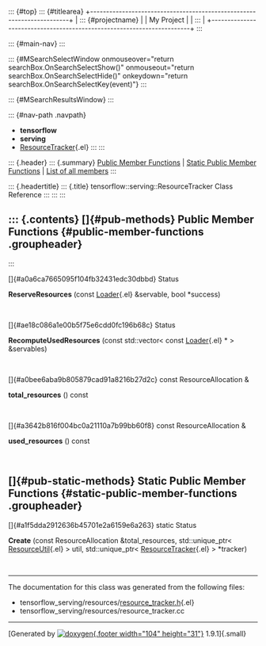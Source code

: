 ::: {#top}
::: {#titlearea}
+-----------------------------------------------------------------------+
| ::: {#projectname}                                                    |
| My Project                                                            |
| :::                                                                   |
+-----------------------------------------------------------------------+
:::

::: {#main-nav}
:::

::: {#MSearchSelectWindow onmouseover="return searchBox.OnSearchSelectShow()" onmouseout="return searchBox.OnSearchSelectHide()" onkeydown="return searchBox.OnSearchSelectKey(event)"}
:::

::: {#MSearchResultsWindow}
:::

::: {#nav-path .navpath}
-   **tensorflow**
-   **serving**
-   [ResourceTracker](classtensorflow_1_1serving_1_1ResourceTracker.html){.el}
:::
:::

::: {.header}
::: {.summary}
[Public Member Functions](#pub-methods) \| [Static Public Member
Functions](#pub-static-methods) \| [List of all
members](classtensorflow_1_1serving_1_1ResourceTracker-members.html)
:::

::: {.headertitle}
::: {.title}
tensorflow::serving::ResourceTracker Class Reference
:::
:::
:::

::: {.contents}
[]{#pub-methods} Public Member Functions {#public-member-functions .groupheader}
----------------------------------------
:::

[]{#a0a6ca7665095f104fb32431edc30dbbd} Status 

**ReserveResources** (const
[Loader](classtensorflow_1_1serving_1_1Loader.html){.el} &servable, bool
\*success)

 

[]{#ae18c086a1e00b5f75e6cdd0fc196b68c} Status 

**RecomputeUsedResources** (const std::vector\< const
[Loader](classtensorflow_1_1serving_1_1Loader.html){.el} \* \>
&servables)

 

[]{#a0bee6aba9b805879cad91a8216b27d2c} const ResourceAllocation & 

**total\_resources** () const

 

[]{#a3642b816f004bc0a21110a7b99bb60f8} const ResourceAllocation & 

**used\_resources** () const

 

[]{#pub-static-methods} Static Public Member Functions {#static-public-member-functions .groupheader}
------------------------------------------------------

[]{#a1f5dda2912636b45701e2a6159e6a263} static Status 

**Create** (const ResourceAllocation &total\_resources,
std::unique\_ptr\<
[ResourceUtil](classtensorflow_1_1serving_1_1ResourceUtil.html){.el} \>
util, std::unique\_ptr\<
[ResourceTracker](classtensorflow_1_1serving_1_1ResourceTracker.html){.el}
\> \*tracker)

 

------------------------------------------------------------------------

The documentation for this class was generated from the following files:

-   tensorflow\_serving/resources/[resource\_tracker.h](resource__tracker_8h_source.html){.el}
-   tensorflow\_serving/resources/resource\_tracker.cc

------------------------------------------------------------------------

[Generated by [![doxygen](doxygen.svg){.footer width="104"
height="31"}](https://www.doxygen.org/index.html) 1.9.1]{.small}
